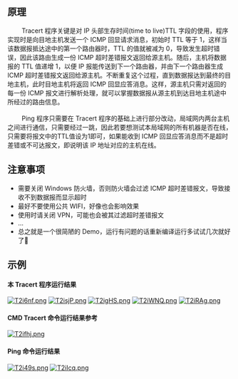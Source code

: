 ## 原理
&emsp;&emsp; Tracert 程序关键是对 IP 头部生存时间(time to live)TTL 字段的使用，程序实现时是向目地主机发送一个 ICMP 回显请求消息，初始时 TTL 等于 1，这样当该数据报抵达途中的第一个路由器时，TTL 的值就被减为 0，导致发生超时错误，因此该路由生成一份 ICMP 超时差错报文返回给源主机。随后，主机将数据报的 TTL 值递增 1，以便 IP 报能传送到下一个路由器，并由下一个路由器生成 ICMP 超时差错报文返回给源主机。不断重复这个过程，直到数据报达到最终的目地主机，此时目地主机将返回 ICMP 回显应答消息。这样，源主机只需对返回的每一份 ICMP 报文进行解析处理，就可以掌握数据报从源主机到达目地主机途中所经过的路由信息。<br><br>
&emsp;&emsp; Ping 程序只需要在 Tracert 程序的基础上进行部分改动，局域网内两台主机之间进行通信，只需要经过一跳，因此若要想测试本局域网的所有机器是否在线，只需要将报文中的TTL值设为1即可，如果能收到 ICMP 回显应答消息而不是超时差错或不可达报文，即说明该 IP 地址对应的主机在线。

## 注意事项

+ 需要关闭 Windows 防火墙，否则防火墙会过滤 ICMP 超时差错报文，导致接收不到数据报而显示超时
+ 最好不要使用公共 WIFI，好像也会影响效果
+ 使用时请关闭 VPN，可能也会被其过滤超时差错报文
+ ...
+ 总之就是一个很简陋的 Demo，运行有问题的话重新编译运行多试试几次就好了🙁

## 示例

<h4>本 Tracert 程序运行结果</h4>

[![T2i6nf.png](https://s4.ax1x.com/2021/12/29/T2i6nf.png)](https://imgtu.com/i/T2i6nf)
[![T2isjP.png](https://s4.ax1x.com/2021/12/29/T2isjP.png)](https://imgtu.com/i/T2isjP)
[![T2igHS.png](https://s4.ax1x.com/2021/12/29/T2igHS.png)](https://imgtu.com/i/T2igHS)
[![T2iWNQ.png](https://s4.ax1x.com/2021/12/29/T2iWNQ.png)](https://imgtu.com/i/T2iWNQ)
[![T2iRAg.png](https://s4.ax1x.com/2021/12/29/T2iRAg.png)](https://imgtu.com/i/T2iRAg)

<h4>CMD Tracert 命令运行结果参考</h4>

[![T2ifhj.png](https://s4.ax1x.com/2021/12/29/T2ifhj.png)](https://imgtu.com/i/T2ifhj)

<h4> Ping 命令运行结果</h4>

[![T2i49s.png](https://s4.ax1x.com/2021/12/29/T2i49s.png)](https://imgtu.com/i/T2i49s)
[![T2iIcq.png](https://s4.ax1x.com/2021/12/29/T2iIcq.png)](https://imgtu.com/i/T2iIcq)
